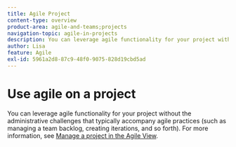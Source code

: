 ```yaml
---
title: Agile Project
content-type: overview
product-area: agile-and-teams;projects
navigation-topic: agile-in-projects
description: You can leverage agile functionality for your project without the administrative challenges that typically accompany agile practices (such as managing a team backlog, creating iterations, and so forth).
author: Lisa
feature: Agile
exl-id: 5961a2d8-87c9-48f0-9075-828d19cbd5ad
---
```

# Use agile on a project

You can leverage agile functionality for your project without the administrative challenges that typically accompany agile practices (such as managing a team backlog, creating iterations, and so forth). For more information, see [Manage a project in the Agile View](../../manage-work/projects/manage-projects/manage-projects-in-agile-view.md).
